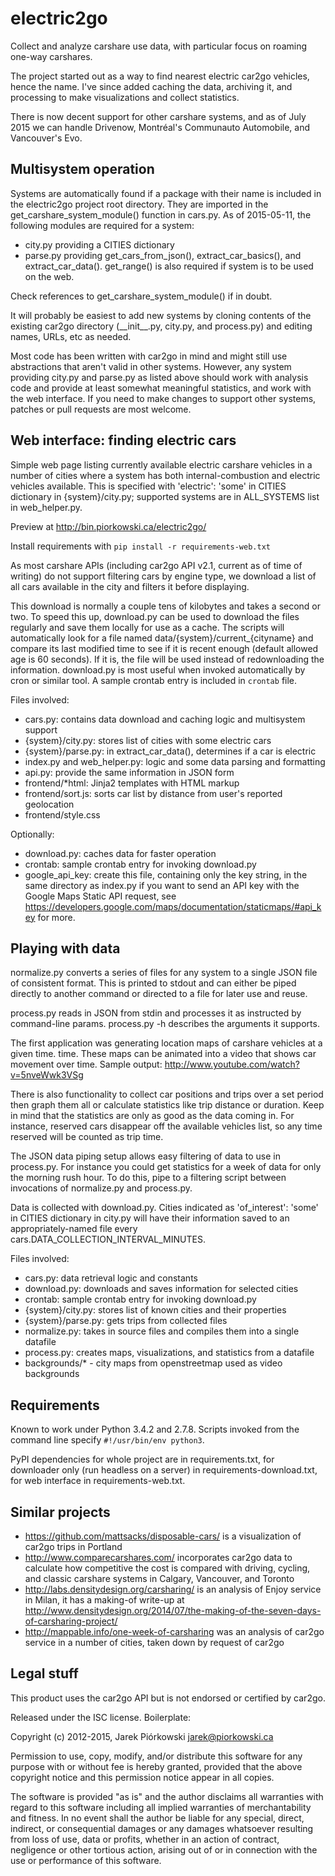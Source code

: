 electric2go
===========

Collect and analyze carshare use data, with particular focus on roaming one-way
carshares.

The project started out as a way to find nearest electric car2go vehicles,
hence the name. I've since added caching the data, archiving it, and processing
to make visualizations and collect statistics.

There is now decent support for other carshare systems, and as of July 2015
we can handle Drivenow, Montréal's Communauto Automobile, and Vancouver's Evo.

Multisystem operation
---------------------

Systems are automatically found if a package with their name is included
in the electric2go project root directory. They are imported in the
get_carshare_system_module() function in cars.py. As of 2015-05-11,
the following modules are required for a system:

- city.py providing a CITIES dictionary
- parse.py providing get_cars_from_json(), extract_car_basics(), and
  extract_car_data(). get_range() is also required if system is to be
  used on the web.

Check references to get_carshare_system_module() if in doubt.

It will probably be easiest to add new systems by cloning contents of
the existing car2go directory (\_\_init\_\_.py, city.py, and process.py)
and editing names, URLs, etc as needed.

Most code has been written with car2go in mind and might still use abstractions
that aren't valid in other systems. However, any system providing city.py
and parse.py as listed above should work with analysis code and provide
at least somewhat meaningful statistics, and work with the web interface.
If you need to make changes to support other systems,
patches or pull requests are most welcome.

Web interface: finding electric cars
------------------------------------

Simple web page listing currently available electric carshare vehicles
in a number of cities where a system has both internal-combustion
and electric vehicles available. This is specified with 'electric': 'some'
in CITIES dictionary in {system}/city.py; supported systems are in
ALL_SYSTEMS list in web_helper.py.

Preview at http://bin.piorkowski.ca/electric2go/

Install requirements with `pip install -r requirements-web.txt`

As most carshare APIs (including car2go API v2.1, current as of time of writing)
do not support filtering cars by engine type, we download a list of all cars
available in the city and filters it before displaying.

This download is normally a couple tens of kilobytes and takes a second or two.
To speed this up, download.py can be used to download the files regularly 
and save them locally for use as a cache. The scripts will automatically 
look for a file named data/{system}/current\_{cityname} and compare its last 
modified time to see if it is recent enough (default allowed age is 60 seconds).
If it is, the file will be used instead of redownloading the information. 
download.py is most useful when invoked automatically by cron or similar tool. 
A sample crontab entry is included in `crontab` file.

Files involved:

- cars.py: contains data download and caching logic and multisystem support
- {system}/city.py: stores list of cities with some electric cars
- {system}/parse.py: in extract_car_data(), determines if a car is electric
- index.py and web_helper.py: logic and some data parsing and formatting
- api.py: provide the same information in JSON form
- frontend/*html: Jinja2 templates with HTML markup
- frontend/sort.js: sorts car list by distance from user's reported geolocation
- frontend/style.css

Optionally:

- download.py: caches data for faster operation
- crontab: sample crontab entry for invoking download.py
- google_api_key: create this file, containing only the key string,
in the same directory as index.py if you want to send an API key
with the Google Maps Static API request, see
https://developers.google.com/maps/documentation/staticmaps/#api_key for more.

Playing with data
-----------------

normalize.py converts a series of files for any system to a single JSON file
of consistent format. This is printed to stdout and can either be piped
directly to another command or directed to a file for later use and reuse. 

process.py reads in JSON from stdin and processes it as instructed by
command-line params. process.py -h describes the arguments it supports.

The first application was generating location maps of carshare vehicles at
a given time. time. These maps can be animated into a video that shows
car movement over time. Sample output: http://www.youtube.com/watch?v=5nveWwk3VSg

There is also functionality to collect car positions and trips over a set period
then graph them all or calculate statistics like trip distance or duration.
Keep in mind that the statistics are only as good as the data coming in.
For instance, reserved cars disappear off the available vehicles list, 
so any time reserved will be counted as trip time.

The JSON data piping setup allows easy filtering of data to use in process.py.
For instance you could get statistics for a week of data for only
the morning rush hour. To do this, pipe to a filtering script between
invocations of normalize.py and process.py.

Data is collected with download.py. Cities indicated as 'of\_interest': 'some' 
in CITIES dictionary in city.py will have their information saved to 
an appropriately-named file every cars.DATA\_COLLECTION\_INTERVAL\_MINUTES.

Files involved:

- cars.py: data retrieval logic and constants
- download.py: downloads and saves information for selected cities
- crontab: sample crontab entry for invoking download.py
- {system}/city.py: stores list of known cities and their properties
- {system}/parse.py: gets trips from collected files
- normalize.py: takes in source files and compiles them into a single datafile
- process.py: creates maps, visualizations, and statistics from a datafile
- backgrounds/\* - city maps from openstreetmap used as video backgrounds


Requirements
------------

Known to work under Python 3.4.2 and 2.7.8.
Scripts invoked from the command line specify `#!/usr/bin/env python3`.

PyPI dependencies for whole project are in requirements.txt,
for downloader only (run headless on a server) in requirements-download.txt,
for web interface in requirements-web.txt.


Similar projects
----------------

- https://github.com/mattsacks/disposable-cars/ is a visualization of
car2go trips in Portland
- http://www.comparecarshares.com/ incorporates car2go data to calculate 
how competitive the cost is compared with driving, cycling, 
and classic carshare systems in Calgary, Vancouver, and Toronto
- http://labs.densitydesign.org/carsharing/ is an analysis of Enjoy service
in Milan, it has a making-of write-up at
http://www.densitydesign.org/2014/07/the-making-of-the-seven-days-of-carsharing-project/
- http://mappable.info/one-week-of-carsharing was an analysis of
car2go service in a number of cities, taken down by request of car2go

Legal stuff
-----------

This product uses the car2go API but is not endorsed or certified by car2go.

Released under the ISC license. Boilerplate:

Copyright (c) 2012-2015, Jarek Piórkowski <jarek@piorkowski.ca>
		
Permission to use, copy, modify, and/or distribute this software for any purpose with or without fee is hereby granted, provided that the above copyright notice and this permission notice appear in all copies.
		
The software is provided "as is" and the author disclaims all warranties with regard to this software including all implied warranties of merchantability and fitness. In no event shall the author be liable for any special, direct, indirect, or consequential damages or any damages whatsoever resulting from loss of use,
data or profits, whether in an action of contract, negligence or other tortious action, arising out of or in connection with the use or performance of this software. 

